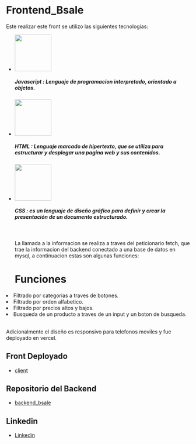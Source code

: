 <h1>Frontend_Bsale</h1>
<p>Este realizar este front se utilizo las siguientes tecnologias:</p>
<ul>
<li><img src="https://res.cloudinary.com/dltjb3yhc/image/upload/v1661814034/skills/icono_js_geaon9.png" width="100px"/>
<h5>Javascript :<span>  Lenguaje de programacion interpretado, orientado a objetos.</span></h5>
</li>
<li><img src="https://res.cloudinary.com/dltjb3yhc/image/upload/v1661814034/skills/html5_yrvkbf.png" width="100px"/>
<h5>HTML :<span>  Lenguaje marcado de hipertexto, que se utiliza para estructurar y desplegar una pagina web y sus contenidos.</span></h5>
</li>
<li><img src="https://res.cloudinary.com/dltjb3yhc/image/upload/v1661814034/skills/css_atrwk6.png" width="100px"/>
<h5>CSS :<span>  es un lenguaje de diseño gráfico para definir y crear la presentación de un documento estructurado.</span></h5>
</li>
<br/>
<p>La llamada a la informacion se realiza a traves del peticionario fetch, que trae la informacion del backend conectado a una base de datos en mysql,
a continuacion estas son algunas funciones:</p>
<h1>Funciones</h1>
</ul>
<li>Filtrado por categorias a traves de botones.</li>
<li>Filtrado por orden alfabetico.</li>
<li>Filtrado por precios altos y bajos.</li>
<li>Busqueda de un producto a traves de un input y un boton de busqueda.</li>
</ul>
<br/>
<p>Adicionalmente el diseño es responsivo para telefonos moviles y fue deployado en vercel.</p>
<h2>Front Deployado</h2>
<ul>
<li><a href="https://frontend-bsale-plum.vercel.app/" target="_blank">client</a></li>
</ul>
<h2>Repositorio del Backend</h2>
<ul>
<li><a href="https://github.com/EmaPaul/backend_bsale" target="_blank">backend_bsale</a></li>
</ul>
<h2>Linkedin</h2>
<ul>
<li><a href="https://www.linkedin.com/in/emmanuel-pa%C3%BAl-carrillo-carpio/" target="_blank">Linkedin</a></li>
</ul>
